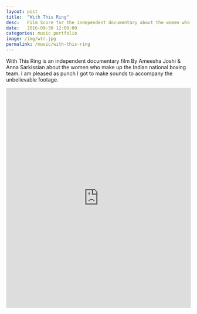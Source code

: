 ```yaml
---
layout: post
title:  "With This Ring"
desc:   Film Score for the independent documentary about the women who make up the Indian national boxing team.
date:   2016-09-30 12:00:00
categories: music portfolio
image: /img/wtr.jpg
permalink: /music/with-this-ring
---
```

With This Ring is an independent documentary film By Ameesha Joshi & Anna Sarkissian about the women who make up the Indian national boxing team. I am pleased as punch I got to make sounds to accompany the unbelievable footage.

<iframe width="100%" height="600" scrolling="no" frameborder="no" src="https://w.soundcloud.com/player/?url=https%3A//api.soundcloud.com/playlists/264219132%3Fsecret_token%3Ds-bpisy&amp;auto_play=false&amp;hide_related=false&amp;show_comments=true&amp;show_user=true&amp;show_reposts=false&amp;visual=true"></iframe>
